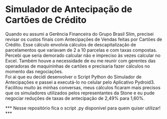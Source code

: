 # **Simulador de Antecipação de Cartões de Crédito**

Quando eu assumi a Gerência Financeira do Grupo Brasil Slim, precisei revisar os custos finais com Antecipações de Vendas feitas por Cartões de Crédito. Esse cálculo envolvia cálculos de descapitalização de parcelamentos que variavam de 2 a 10 parcelas e com taxas compostas.\
Percebi que seria demorado calcular não e impreciso às vezes calcular no Excel. Também houve a necessidade de eu me reunir com gerentes das operadoras de maquininhas de cartões e precisaria fazer cálculos no momento das negociações.\
Foi ai que eu decidi desenvolver o Script Python do Simulador de Antecipações e passei a executá-lo no celular pelo Aplicativo Pydroid3. Facilitou muito às minhas conversas, meus cálculos ficaram mais precisos que os simuladores utilizados pelos representantes da Stone e eu pude negociar reduções de taxas de antecipação de 2,49% para 1,60%.

*** Nesse repositório fica o script .py disponível para quem quiser utilizar! ***